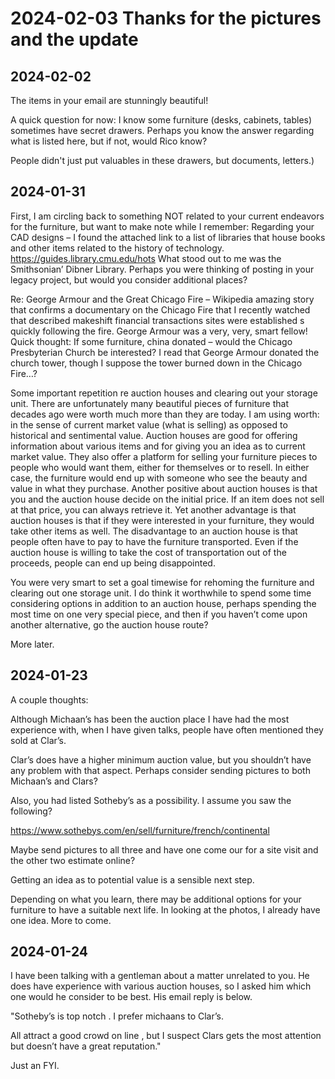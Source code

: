 # 2024-02-03 Thanks for the pictures and the update

## 2024-02-02

The items in your email are stunningly beautiful!

A quick question for now:  I know some furniture (desks, cabinets, tables) sometimes have secret drawers. Perhaps you know the answer regarding what is listed here, but if not, would Rico know?

People didn't just put valuables in these drawers, but documents, letters.)

## 2024-01-31

First, I am circling back to something NOT related to your current endeavors for the
furniture, but want to make note while I remember:
Regarding your CAD designs – I found the attached link to a list of libraries that house
books and other items related to the history of technology.
https://guides.library.cmu.edu/hots
What stood out to me was the Smithsonian’ Dibner Library.
Perhaps you were thinking of posting in your legacy project, but would you consider
additional places?

Re: George Armour and the Great Chicago Fire – Wikipedia amazing story that
confirms a documentary on the Chicago Fire that I recently watched that described
makeshift financial transactions sites were established s quickly following the fire.
George Armour was a very, very, smart fellow!
Quick thought: If some furniture, china donated – would the Chicago Presbyterian
Church be interested? I read that George Armour donated the church tower, though I
suppose the tower burned down in the Chicago Fire…?

Some important repetition re auction houses and clearing out your storage unit.
There are unfortunately many beautiful pieces of furniture that decades ago were worth
much more than they are today. I am using worth: in the sense of current market value
(what is selling) as opposed to historical and sentimental value. Auction houses are
good for offering information about various items and for giving you an idea as to
current market value. They also offer a platform for selling your furniture pieces to
people who would want them, either for themselves or to resell. In either case, the
furniture would end up with someone who see the beauty and value in what they
purchase. Another positive about auction houses is that you and the auction house
decide on the initial price. If an item does not sell at that price, you can always retrieve
it. Yet another advantage is that auction houses is that if they were interested in your
furniture, they would take other items as well.
The disadvantage to an auction house is that people often have to pay to have the
furniture transported. Even if the auction house is willing to take the cost of
transportation out of the proceeds, people can end up being disappointed.

You were very smart to set a goal timewise for rehoming the furniture and clearing out
one storage unit. I do think it worthwhile to spend some time considering options in
addition to an auction house, perhaps spending the most time on one very special
piece, and then if you haven’t come upon another alternative, go the auction house
route?

More later.

## 2024-01-23

A couple thoughts:

Although Michaan’s has been the auction place I have had the most experience with, when I have given talks, people have often mentioned they sold at Clar’s.

Clar’s does have a higher minimum auction value, but you shouldn’t have any problem with that aspect.  Perhaps consider sending pictures to both Michaan’s and Clars?

Also, you had listed Sotheby’s as a possibility.  I assume you saw the following?

https://www.sothebys.com/en/sell/furniture/french/continental

Maybe send pictures to all three and have one come our for a site visit and the other two estimate online?



Getting an idea as to potential value is a sensible next step.

Depending on what you learn, there may be additional options for your furniture to have a suitable next life.  In looking at the photos, I already have one idea.  More to come.



## 2024-01-24

I have been talking with a gentleman about a matter unrelated to you. He does have experience with various auction houses, so I asked him which one would he consider to be best.  His email reply is below.

"Sotheby’s is top notch .
I prefer michaans to Clar’s.

All attract a good crowd on line , but I suspect Clars gets the most attention but doesn’t have a great reputation."

Just an FYI.

